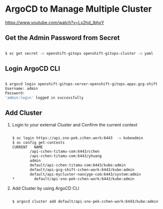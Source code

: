 # ArgoCD to Manage Multiple Cluster

<https://www.youtube.com/watch?v=Lx2hd_lbhxY>

## Get the Admin Password from Secret

~~~bash

$ oc get secret -n openshift-gitops openshift-gitops-cluster -o yaml

~~~

## Login ArgoCD CLI

~~~bash

$ argocd login openshift-gitops-server-openshift-gitops.apps.gcg-shift.cchen.work
Username: admin
Password:
'admin:login' logged in successfully

~~~

## Add Cluster

1. Login to your external Cluster and Confirm the current context

    ~~~bash

    $ oc login https://api.sno-pek.cchen.work:6443  -u kubeadmin
    $ oc config get-contexts
    CURRENT   NAME                                                                            CLUSTER                          AUTHINFO                                      NAMESPACE
            /api-cchen-titamu-com:6443/cchen                                                api-cchen-titamu-com:6443        cchen/api-cchen-titamu-com:6443
            /api-cchen-titamu-com:6443/yhuang                                               api-cchen-titamu-com:6443        yhuang/api-cchen-titamu-com:6443
            admin                                                                           mycluster                        admin
            default/api-cchen-titamu-com:6443/kube:admin                                    api-cchen-titamu-com:6443        kube:admin/api-cchen-titamu-com:6443          default
            default/api-gcg-shift-cchen-work:6443/kube:admin                                api-gcg-shift-cchen-work:6443    kube:admin/api-gcg-shift-cchen-work:6443      default
            default/api-mycluster-nancyge-com:6443/system:admin                             api-mycluster-nancyge-com:6443   system:admin/api-mycluster-nancyge-com:6443   default
    *         default/api-sno-pek-cchen-work:6443/kube:admin                                  api-sno-pek-cchen-work:6443      kube:admin/api-sno-pek-cchen-work:6443        default
    ~~~

2. Add Cluster by using ArgoCD CLI

    ~~~bash

    $ argocd cluster add default/api-sno-pek-cchen-work:6443/kube:admin

    ~~~
